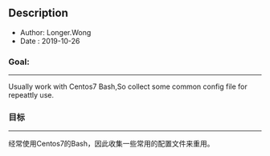 ## Description 
- Author: Longer.Wong  
- Date  : 2019-10-26

### Goal:
---
Usually work with Centos7 Bash,So collect some common config file for repeattly use.

### 目标
---
经常使用Centos7的Bash，因此收集一些常用的配置文件来重用。
